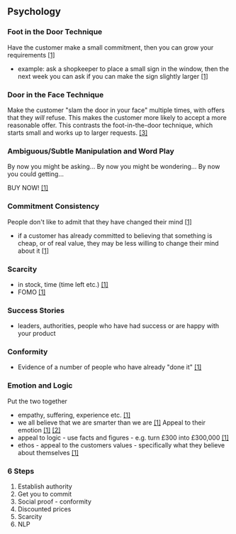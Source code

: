 ## Psychology

### Foot in the Door Technique

Have the customer make a small commitment, then you can grow your requirements [\[1\]][1]
  * example: ask a shopkeeper to place a small sign in the window, then the next week you can ask if you can make the sign slightly larger [\[1\]][1]

### Door in the Face Technique

Make the customer "slam the door in your face" multiple times, with offers that they *will* refuse. This makes the customer more likely to accept a more reasonable offer. This contrasts the foot-in-the-door technique, which starts small and works up to larger requests. [\[3\]][3]


### Ambiguous/Subtle Manipulation and Word Play

By now you might be asking...
By now you might be wondering...
By now you could getting...

BUY NOW! [\[1\]][1]

### Commitment Consistency

People don't like to admit that they have changed their mind [\[1\]][1]
  * if a customer has already committed to believing that something is cheap, or of real value, they may be less willing to change their mind about it [\[1\]][1]

### Scarcity

* in stock, time (time left etc.) [\[1\]][1] 
* FOMO [\[1\]][1]

### Success Stories

* leaders, authorities, people who have had success or are happy with your product

### Conformity

* Evidence of a number of people who have already "done it" [\[1\]][1]

### Emotion and Logic

Put the two together
  * empathy, suffering, experience etc. [\[1\]][1]
  * we all believe that we are smarter than we are [\[1\]][1]
Appeal to their emotion [\[1\]][1] [\[2\]][2]
  * appeal to logic - use facts and figures - e.g. turn £300 into £300,000 [\[1\]][1]
  * ethos - appeal to the customers values - specifically what they believe about themselves [\[1\]][1]

### 6 Steps

1. Establish authority
1. Get you to commit
1. Social proof - conformity
1. Discounted prices
1. Scarcity
1. NLP

[1]: https://www.youtube.com/watch?v=vC5cmW8O3L8
[2]: https://en.wikipedia.org/wiki/Pathos
[3]: https://en.wikipedia.org/wiki/Door-in-the-face_technique
